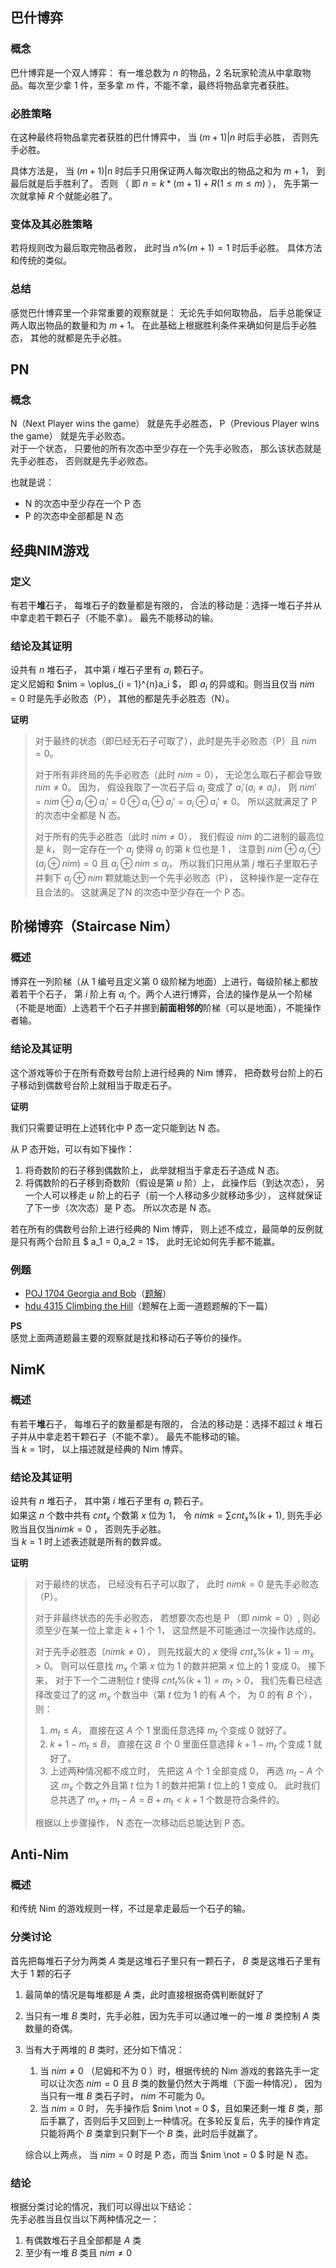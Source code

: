 ## 巴什博弈

### 概念

巴什博弈是一个双人博弈： 有一堆总数为 $n$ 的物品，2 名玩家轮流从中拿取物品。每次至少拿 1 件，至多拿 $m$ 件，不能不拿，最终将物品拿完者获胜。

### 必胜策略

在这种最终将物品拿完者获胜的巴什博弈中， 当 $(m + 1) | n$ 时后手必胜， 否则先手必胜。

具体方法是， 当 $(m + 1) | n$ 时后手只用保证两人每次取出的物品之和为 $m + 1$， 到最后就是后手胜利了。 否则 （ 即 $n = k * (m + 1) + R (1 \leq m \leq m)$ ）， 先手第一次就拿掉 $R$ 个就能必胜了。

### 变体及其必胜策略

若将规则改为最后取完物品者败， 此时当 $n \% (m + 1) = 1$ 时后手必胜。 具体方法和传统的类似。

### 总结

感觉巴什博弈里一个非常重要的观察就是： 无论先手如何取物品， 后手总能保证两人取出物品的数量和为 $m + 1$。 在此基础上根据胜利条件来确如何是后手必胜态， 其他的就都是先手必胜。

## PN

### 概念

N（Next Player wins the game） 就是先手必胜态， P（Previous Player wins the game） 就是先手必败态。  
对于一个状态， 只要他的所有次态中至少存在一个先手必败态， 那么该状态就是先手必胜态， 否则就是先手必败态。

也就是说：
- N 的次态中至少存在一个 P 态
- P 的次态中全部都是 N 态

## 经典NIM游戏

### 定义

有若干**堆**石子， 每堆石子的数量都是有限的， 合法的移动是：选择一堆石子并从中拿走若干颗石子（不能不拿）。 最先不能移动的输。

### 结论及其证明

设共有 $n$ 堆石子， 其中第 $i$ 堆石子里有 $a_i$ 颗石子。  
定义尼姆和 $nim = \oplus_{i = 1}^{n}a_i $， 即 $a_i$ 的异或和。则当且仅当 $nim = 0$ 时是先手必败态（P）， 其他的都是先手必胜态（N）。

**证明**

> 对于最终的状态（即已经无石子可取了），此时是先手必败态（P）且 $nim = 0$。
> 
> 对于所有非终局的先手必败态（此时 $nim = 0$）， 无论怎么取石子都会导致 $nim \not = 0$。 因为， 假设我取了一次石子后 $a_i$ 变成了 $a_i'(a_i \not = a_i)$， 则 $nim' = nim \oplus a_i \oplus a_i' = 0 \oplus a_i \oplus a_i' = a_i \oplus a_i' \not = 0$。 所以这就满足了 P 的次态中全都是 N 态。
> 
> 对于所有的先手必胜态（此时 $nim \not = 0$）， 我们假设 $nim$ 的二进制的最高位是 $k$， 则一定存在一个 $a_j$ 使得 $a_j$ 的第 $k$ 位也是 1 ， 注意到 $nim \oplus a_j \oplus (a_j \oplus nim) = 0$ 且 $a_j \oplus nim \leq a_j$， 所以我们只用从第 $j$ 堆石子里取石子并剩下 $a_j \oplus nim$ 颗就能达到一个先手必败态（P）， 这种操作是一定存在且合法的。 这就满足了N 的次态中至少存在一个 P 态。


## 阶梯博弈（Staircase Nim）

### 概述

博弈在一列阶梯（从 1 编号且定义第 0 级阶梯为地面）上进行，每级阶梯上都放着若干个石子， 第 $i$ 阶上有 $a_i$ 个。两个人进行博弈，合法的操作是从一个阶梯（不能是地面）上选若干个石子并挪到**前面相邻的**阶梯（可以是地面），不能操作者输。

### 结论及其证明

这个游戏等价于在所有奇数号台阶上进行经典的 Nim 博弈， 把奇数号台阶上的石子移动到偶数号台阶上就相当于取走石子。

**证明**

我们只需要证明在上述转化中 P 态一定只能到达 N 态。

从 P 态开始，可以有如下操作：

1. 将奇数阶的石子移到偶数阶上， 此举就相当于拿走石子造成 N 态。
2. 将偶数阶的石子移到奇数阶（假设是第 $u$ 阶）上， 此操作后（到达次态）， 另一个人可以移走 $u$ 阶上的石子（前一个人移动多少就移动多少）， 这样就保证了下一步（次次态）是 P 态。 所以次态是 N 态。

若在所有的偶数号台阶上进行经典的 Nim 博弈， 则上述不成立，最简单的反例就是只有两个台阶且 $ a_1 = 0,a_2 = 1$， 此时无论如何先手都不能赢。

### 例题

- [POJ 1704 Georgia and Bob](http://poj.org/problem?id=1704)（[题解](Collection.md#Miao-Maio-Problem（喵喵题）##[Georgia-and-Bob](http://poj.org/problem?id=1704)（阶梯博弈）)）
- [hdu 4315 Climbing the Hill](https://acm.hdu.edu.cn/showproblem.php?pid=4315)（题解在上面一道题题解的下一篇）

**PS**  
感觉上面两道题最主要的观察就是找和移动石子等价的操作。

## NimK

### 概述

有若干**堆**石子， 每堆石子的数量都是有限的， 合法的移动是：选择不超过 $k$ 堆石子并从中拿走若干颗石子（不能不拿）。 最先不能移动的输。  
当 $k = 1$时， 以上描述就是经典的 Nim 博弈。

### 结论及其证明

设共有 $n$ 堆石子， 其中第 $i$ 堆石子里有 $a_i$ 颗石子。  
如果这 $n$ 个数中共有 $cnt_x$ 个数第  $x$ 位为 1， 令 $nimk = \sum cnt_x\%(k + 1)$, 则先手必败当且仅当$nimk = 0$ ， 否则先手必胜。  
当 $k = 1$ 时上述表述就是所有的数异或。

**证明**

> 对于最终的状态， 已经没有石子可以取了， 此时 $nimk = 0$ 是先手必败态（P）。
>
> 对于非最终状态的先手必败态， 若想要次态也是 P （即 $nimk = 0$）, 则必须至少在某一位上拿走 $k + 1$ 个 1， 这显然是不可能通过一次操作达成的。
>
> 对于先手必胜态（$nimk \not = 0$）， 则先找最大的 $x$ 使得 $cnt_x \% (k + 1) = m_x > 0$。 则可以任意找 $m_x$ 个第 $x$ 位为 1 的数并把第 $x$ 位上的 1 变成 0。 接下来， 对于下一个二进制位 $t$ 使得 $cnt_t \% (k + 1) = m_t > 0$， 我们先看已经选择改变过了的这 $m_x$ 个数当中（第 $t$ 位为 1 的有 $A$ 个， 为 0 的有 $B$ 个）， 则：  
> 
> 1. $m_t \leq A$， 直接在这 $A$ 个 1 里面任意选择 $m_t$ 个变成 0 就好了。
> 2. $k + 1 - m_t \leq B$， 直接在这 $B$ 个 0 里面任意选择 $k + 1 - m_t$ 个变成 1 就好了。
> 3. 上述两种情况都不成立时， 先把这 $A$ 个 1 全部变成 0， 再选 $m_t - A$ 个这 $m_x$ 个数之外且第 $t$ 位为 1 的数并把第 $t$ 位上的 1 变成 0。 此时我们总共选了 $m_x + m_t - A = B + m_t < k + 1$ 个数是符合条件的。
> 
> 根据以上步骤操作， N 态在一次移动后总能达到 P 态。

## Anti-Nim

### 概述

和传统 Nim 的游戏规则一样，不过是拿走最后一个石子的输。

### 分类讨论

首先把每堆石子分为两类 $A$ 类是这堆石子里只有一颗石子， $B$ 类是这堆石子里有大于 1 颗的石子

1. 最简单的情况是每堆都是 $A$ 类，此时直接根据奇偶判断就好了
2. 当只有一堆 $B$ 类时，先手必胜，因为先手可以通过唯一的一堆 $B$ 类控制 $A$ 类数量的奇偶。
3. 当有大于两堆的 $B$ 类时，还分如下情况：  
    1. 当 $nim \not = 0$ （尼姆和不为 0 ）时，根据传统的 Nim 游戏的套路先手一定可以让次态 $nim = 0$ 且 $B$ 类的数量仍然大于两堆（下面一种情况）， 因为当只有一堆 $B$ 类石子时， $nim$ 不可能为 0。
    2. 当 $nim = 0$ 时， 先手操作后 $nim \not = 0 $，且如果还剩一堆 $B$ 类，那后手赢了，否则后手又回到上一种情况。在多轮反复后，先手的操作肯定只能将两个 $B$ 类拿到只剩下一个 $B$ 类，此时后手就赢了。

    综合以上两点， 当 $nim = 0$ 时是 P 态，而当 $nim \not = 0 $ 时是 N 态。

### 结论

根据分类讨论的情况，我们可以得出以下结论：  
先手必胜当且仅当以下两种情况之一：  
1. 有偶数堆石子且全部都是 $A$ 类
2. 至少有一堆 $B$ 类且 $nim \not = 0$